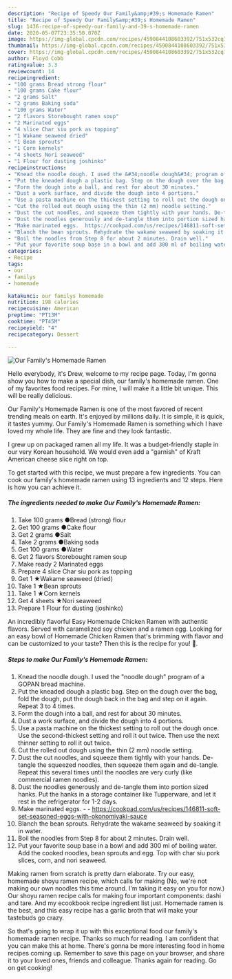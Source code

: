 ```yaml
---
description: "Recipe of Speedy Our Family&amp;#39;s Homemade Ramen"
title: "Recipe of Speedy Our Family&amp;#39;s Homemade Ramen"
slug: 1436-recipe-of-speedy-our-family-and-39-s-homemade-ramen
date: 2020-05-07T23:35:50.070Z
image: https://img-global.cpcdn.com/recipes/4590844108603392/751x532cq70/our-familys-homemade-ramen-recipe-main-photo.jpg
thumbnail: https://img-global.cpcdn.com/recipes/4590844108603392/751x532cq70/our-familys-homemade-ramen-recipe-main-photo.jpg
cover: https://img-global.cpcdn.com/recipes/4590844108603392/751x532cq70/our-familys-homemade-ramen-recipe-main-photo.jpg
author: Floyd Cobb
ratingvalue: 3.3
reviewcount: 14
recipeingredient:
- "100 grams Bread strong flour"
- "100 grams Cake flour"
- "2 grams Salt"
- "2 grams Baking soda"
- "100 grams Water"
- "2 flavors Storebought ramen soup"
- "2 Marinated eggs"
- "4 slice Char siu pork as topping"
- "1 Wakame seaweed dried"
- "1 Bean sprouts"
- "1 Corn kernels"
- "4 sheets Nori seaweed"
- "1 Flour for dusting joshinko"
recipeinstructions:
- "Knead the noodle dough. I used the &#34;noodle dough&#34; program of a GOPAN bread machine."
- "Put the kneaded dough a plastic bag. Step on the dough over the bag, fold the dough, put the dough back in the bag and step on it again. Repeat 3 to 4 times."
- "Form the dough into a ball, and rest for about 30 minutes."
- "Dust a work surface, and divide the dough into 4 portions."
- "Use a pasta machine on the thickest setting to roll out the dough once. Use the second-thickest setting and roll it out twice. Then use the next thinner setting to roll it out twice."
- "Cut the rolled out dough using the thin (2 mm) noodle setting."
- "Dust the cut noodles, and squeeze them tightly with your hands. De-tangle the squeezed noodles, then squeeze them again and de-tangle. Repeat this several times until the noodles are very curly (like commercial ramen noodles)."
- "Dust the noodles generously and de-tangle them into portion sized hanks. Put the hanks in a storage container like Tupperware, and let it rest in the refrigerator for 1-2 days."
- "Make marinated eggs.  https://cookpad.com/us/recipes/146811-soft-set-seasoned-eggs-with-okonomiyaki-sauce"
- "Blanch the bean sprouts. Rehydrate the wakame seaweed by soaking it in water."
- "Boil the noodles from Step 8 for about 2 minutes. Drain well."
- "Put your favorite soup base in a bowl and add 300 ml of boiling water. Add the cooked noodles, bean sprouts and egg. Top with char siu pork slices, corn, and nori seaweed."
categories:
- Recipe
tags:
- our
- familys
- homemade

katakunci: our familys homemade 
nutrition: 198 calories
recipecuisine: American
preptime: "PT13M"
cooktime: "PT45M"
recipeyield: "4"
recipecategory: Dessert

---
```



![Our Family&#39;s Homemade Ramen](https://img-global.cpcdn.com/recipes/4590844108603392/751x532cq70/our-familys-homemade-ramen-recipe-main-photo.jpg)

Hello everybody, it's Drew, welcome to my recipe page. Today, I'm gonna show you how to make a special dish, our family&#39;s homemade ramen. One of my favorites food recipes. For mine, I will make it a little bit unique. This will be really delicious.

Our Family&#39;s Homemade Ramen is one of the most favored of recent trending meals on earth. It's enjoyed by millions daily. It is simple, it is quick, it tastes yummy. Our Family&#39;s Homemade Ramen is something which I have loved my whole life. They are fine and they look fantastic.

I grew up on packaged ramen all my life. It was a budget-friendly staple in our very Korean household. We would even add a &#34;garnish&#34; of Kraft American cheese slice right on top.


To get started with this recipe, we must prepare a few ingredients. You can cook our family&#39;s homemade ramen using 13 ingredients and 12 steps. Here is how you can achieve it.

<!--inarticleads1-->

##### The ingredients needed to make Our Family&#39;s Homemade Ramen:

1. Take 100 grams ●Bread (strong) flour
1. Get 100 grams ●Cake flour
1. Get 2 grams ●Salt
1. Take 2 grams ●Baking soda
1. Get 100 grams ●Water
1. Get 2 flavors Storebought ramen soup
1. Make ready 2 Marinated eggs
1. Prepare 4 slice Char siu pork as topping
1. Get 1 ★Wakame seaweed (dried)
1. Take 1 ★Bean sprouts
1. Take 1 ★Corn kernels
1. Get 4 sheets ★Nori seaweed
1. Prepare 1 Flour for dusting (joshinko)


An incredibly flavorful Easy Homemade Chicken Ramen with authentic flavors. Served with caramelized soy chicken and a ramen egg. Looking for an easy bowl of Homemade Chicken Ramen that&#39;s brimming with flavor and can be customized to your taste? Then this is the recipe for you! 🙂. 

<!--inarticleads2-->

##### Steps to make Our Family&#39;s Homemade Ramen:

1. Knead the noodle dough. I used the &#34;noodle dough&#34; program of a GOPAN bread machine.
1. Put the kneaded dough a plastic bag. Step on the dough over the bag, fold the dough, put the dough back in the bag and step on it again. Repeat 3 to 4 times.
1. Form the dough into a ball, and rest for about 30 minutes.
1. Dust a work surface, and divide the dough into 4 portions.
1. Use a pasta machine on the thickest setting to roll out the dough once. Use the second-thickest setting and roll it out twice. Then use the next thinner setting to roll it out twice.
1. Cut the rolled out dough using the thin (2 mm) noodle setting.
1. Dust the cut noodles, and squeeze them tightly with your hands. De-tangle the squeezed noodles, then squeeze them again and de-tangle. Repeat this several times until the noodles are very curly (like commercial ramen noodles).
1. Dust the noodles generously and de-tangle them into portion sized hanks. Put the hanks in a storage container like Tupperware, and let it rest in the refrigerator for 1-2 days.
1. Make marinated eggs. -  - https://cookpad.com/us/recipes/146811-soft-set-seasoned-eggs-with-okonomiyaki-sauce
1. Blanch the bean sprouts. Rehydrate the wakame seaweed by soaking it in water.
1. Boil the noodles from Step 8 for about 2 minutes. Drain well.
1. Put your favorite soup base in a bowl and add 300 ml of boiling water. Add the cooked noodles, bean sprouts and egg. Top with char siu pork slices, corn, and nori seaweed.


Making ramen from scratch is pretty darn elaborate. Try our easy, homemade shoyu ramen recipe, which calls for making (No, we&#39;re not making our own noodles this time around. I&#39;m taking it easy on you for now.) Our shoyu ramen recipe calls for making four important components: dashi and tare. And my ecookbook recipe ingredient list just. Homemade ramen is the best, and this easy recipe has a garlic broth that will make your tastebuds go crazy. 

So that's going to wrap it up with this exceptional food our family&#39;s homemade ramen recipe. Thanks so much for reading. I am confident that you can make this at home. There's gonna be more interesting food in home recipes coming up. Remember to save this page on your browser, and share it to your loved ones, friends and colleague. Thanks again for reading. Go on get cooking!
